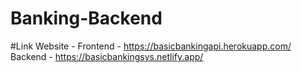 # Banking-Backend

#Link 
Website - Frontend - https://basicbankingapi.herokuapp.com/
          Backend  - https://basicbankingsys.netlify.app/ 

